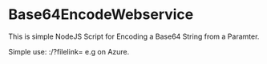 # Base64EncodeWebservice

This is simple NodeJS Script for Encoding a Base64 String from a Paramter.

Simple use: <yournodejsserver>:<yourport>/?filelink=<yourremotefilelink> e.g on Azure.
